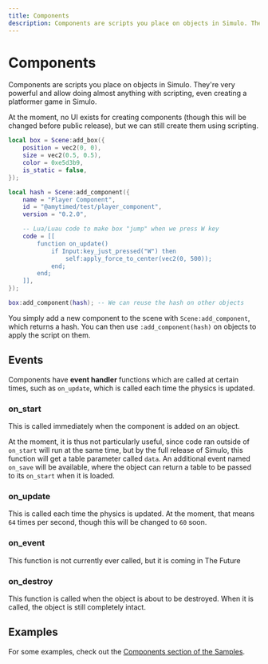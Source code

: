 ```yaml
---
title: Components
description: Components are scripts you place on objects in Simulo. They're very powerful and allow doing almost anything with scripting, even creating a platformer game in Simulo.
---
```


# Components

Components are scripts you place on objects in Simulo. They're very powerful and allow doing almost anything with scripting, even creating a platformer game in Simulo.

At the moment, no UI exists for creating components (though this will be changed before public release), but we can still create them using scripting.

```lua
local box = Scene:add_box({
    position = vec2(0, 0),
    size = vec2(0.5, 0.5),
    color = 0xe5d3b9,
    is_static = false,
});

local hash = Scene:add_component({
    name = "Player Component",
    id = "@amytimed/test/player_component",
    version = "0.2.0",

    -- Lua/Luau code to make box "jump" when we press W key
    code = [[
        function on_update()
            if Input:key_just_pressed("W") then
                self:apply_force_to_center(vec2(0, 500));
            end;
        end;
    ]],
});

box:add_component(hash); -- We can reuse the hash on other objects
```

You simply add a new component to the scene with `Scene:add_component`, which returns a hash. You can then use `:add_component(hash)` on objects to apply the script on them.

## Events

Components have **event handler** functions which are called at certain times, such as `on_update`, which is called each time the physics is updated.

### on_start

This is called immediately when the component is added on an object.

At the moment, it is thus not particularly useful, since code ran outside of `on_start` will run at the same time, but by the full release of Simulo, this function will get a table parameter called `data`. An additional event named `on_save` will be available, where the object can return a table to be passed to its `on_start` when it is loaded.

### on_update

This is called each time the physics is updated. At the moment, that means `64` times per second, though this will be changed to `60` soon.

### on_event

This function is not currently ever called, but it is coming in The Future

### on_destroy

This function is called when the object is about to be destroyed. When it is called, the object is still completely intact.

## Examples

For some examples, check out the [Components section of the Samples](/category/components).
